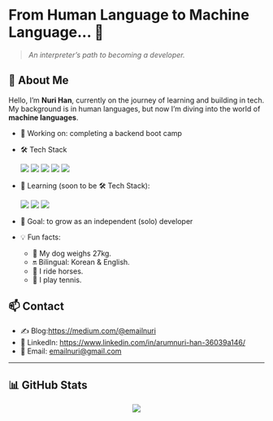 # From Human Language to Machine Language... 🚀

> *An interpreter’s path to becoming a developer.* 

## 👋 About Me
Hello, I’m **Nuri Han**, currently on the journey of learning and building in tech.  
My background is in human languages, but now I’m diving into the world of **machine languages**.

- 🔭 Working on: completing a backend boot camp
- 🛠️ Tech Stack <p>
   <img src="https://img.shields.io/badge/html5-E34F26.svg?style=flat&logo=html5&logoColor=white" />
   <img src="https://img.shields.io/badge/Linux-FCC624?style=flat&logo=linux&logoColor=black" />
   <img src="https://img.shields.io/badge/Git-F05032?style=flat&logo=git&logoColor=white" />
   <img src="https://img.shields.io/badge/GitHub-181717?style=flat&logo=github&logoColor=white" />
   <img src="https://img.shields.io/badge/Python-3776AB?style=flat&logo=python&logoColor=white" />
   </p>
- 🌱 Learning (soon to be 🛠️ Tech Stack):     <p>
   <img src="https://img.shields.io/badge/mysql-4479A1.svg?style=flat&logo=mysql&logoColor=white" />
   <img src="https://img.shields.io/badge/Django-092E20.svg?style=flat&logo=django&logoColor=white" />
   <img src="https://img.shields.io/badge/Flask-000000?style=flat&logo=flask&logoColor=white" />
      
    </p>
- 🎯 Goal: to grow as an independent (solo) developer  
- 💡 Fun facts:  
  - 🐶 My dog weighs 27kg.  
  - 🔛 Bilingual: Korean & English.  
  - 🐴 I ride horses.  
  - 🎾 I play tennis.  

## 📫 Contact
- ✍️ Blog:https://medium.com/@emailnuri
- 💼 LinkedIn: https://www.linkedin.com/in/arumnuri-han-36039a146/
- 📧 Email: emailnuri@gmail.com

---

## 📊 GitHub Stats
<P align="center">
<img src="https://github-readme-stats.vercel.app/api?username=iamnurih&show_icons=true&theme=default"></P>


   
    
